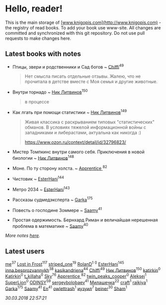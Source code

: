 # Hello, reader!
This is the main storage of [www.knigopis.com](http://www.knigopis.com) - the registry of read books.
To add your book use www-site. All changes are committed and synchronized with this git repository.
Do not use pull requests to make changes here.


## Latest books with notes
* Птицы, звери и родственники        и    Сад богов ~ [Chiffi](users/105/105831994080785626680-google)<sup>49</sup>
    > Нет смысла писать отдельные отзывы. Жалею,  что не прочитала в детстве вместе с Моя семья и другие животные.

* Внутри торнадо ~ [Ник Литвинов](users/241/241974816-vkontakte)<sup>150</sup>
    > в процессе

* Как лгать при помощи статистики ~ [Ник Литвинов](users/241/241974816-vkontakte)<sup>149</sup>
    > Живая классика с раскрыванием типовых "статистических" обманов. В условиях тяжелой информационной войны с западниками и либерастами, актуальна как никогда :)
    > 
    > https://www.ozon.ru/context/detail/id/32796823/

* Мистер Томпкинс внутри самого себя. Приключения в новой биологии ~ [Ник Литвинов](users/241/241974816-vkontakte)<sup>148</sup>

* Моне. По ту сторону холста. ~ [Apprentice ](users/528/52821952-vkontakte)<sup>82</sup>

* Чистовик ~ [EsterHani](users/305/30558181-vkontakte)<sup>144</sup>

* Метро 2034 ~ [EsterHani](users/305/30558181-vkontakte)<sup>143</sup>

* Рассказы судмедэксперта ~ [Garka](users/115/115753719718250012620-google)<sup>175</sup>

* Повесть о господине Зоммере ~ [Saamy](users/115/115226508-vkontakte)<sup>41</sup>

* Простая одержимость. Бернхард Риман и величайшая нерешенная проблема в математике ~ [Saamy](users/115/115226508-vkontakte)<sup>40</sup>


_More notes [here](latest_books_with_notes.md)._


## Latest users
[me](users/381/381417697-yandex)<sup>37</sup> 
[Lost in Frost](users/103/103293621948650602575-google)<sup>117</sup> 
[striped_one](users/249/249815548-vkontakte)<sup>19</sup> 
[RolanD](users/174/17491858816989224292-mailru)<sup>1</sup> 
[](users/115/115826717712507836033-google)<sup>0</sup> 
[EsterHani](users/305/30558181-vkontakte)<sup>145</sup> 
[inna.besprozvannykh](users/733/73323849-yandex)<sup>38</sup> 
[kasikandriena](users/152/152488954-vkontakte)<sup>44</sup> 
[Chiffi](users/105/105831994080785626680-google)<sup>49</sup> 
[Ник Литвинов](users/241/241974816-vkontakte)<sup>150</sup> 
[katirkin](users/104/10432558-vkontakte)<sup>0</sup> 
[Katirkin](users/102/10203861245118662-facebook)<sup>0</sup> 
[t_killaha](users/527/52723738-vkontakte)<sup>0</sup> 
[Sky](users/118/118049897850017649660-google)<sup>76</sup> 
[Apprentice ](users/528/52821952-vkontakte)<sup>82</sup> 
[twin_peaks_cooper](users/160/160781443-vkontakte)<sup>0</sup> 
[Aleksej](users/100/100002659210723-facebook)<sup>1</sup> 
[SuperLion](users/107/107736809531847537707-google)<sup>0</sup> 
[ODINSY](users/100/100978570902186865324-google)<sup>59</sup> 
[sergeybolobaev](users/112/112205967961310617540-google)<sup>41</sup> 
[Милашечка](users/200/200601396-vkontakte)<sup>22</sup> 
[craft](users/109/109631074460726923652-google)<sup>1</sup> 
[raikiya](users/102/102746239851115121741-google)<sup>1</sup> 
[Garka](users/115/115753719718250012620-google)<sup>175</sup> 
[Saamy](users/115/115226508-vkontakte)<sup>41</sup> 
[En](users/333/333646551-vkontakte)<sup>41</sup> 
[owlettrash](users/278/278096395-yandex)<sup>1</sup> 
[иузуил](users/238/238356806-vkontakte)<sup>7</sup> 
[beiner](users/118/118330474331574680123-google)<sup>30</sup> 
[Sham](users/112/112352352107354542773-googleplus)<sup>1</sup> 


_30.03.2018 22:57:21_
